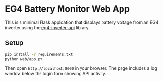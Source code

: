 # EG4 Battery Monitor Web App

This is a minimal Flask application that displays battery voltage from an EG4 inverter using the [eg4-inverter-api](https://pypi.org/project/eg4-inverter-api/) library.

## Setup

```bash
pip install -r requirements.txt
python web/app.py
```

Then open `http://localhost:8000` in your browser.
The page includes a log window below the login form showing API activity.
